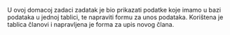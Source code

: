 U ovoj domacoj zadaci zadatak je bio prikazati podatke koje imamo u bazi podataka u jednoj tablici, te napraviti formu za
unos podataka. Korištena je tablica članovi i napravljena je forma za upis novog člana.
